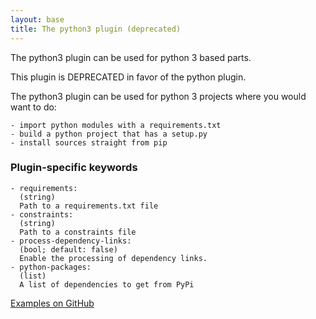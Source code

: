 ```yaml
---
layout: base
title: The python3 plugin (deprecated)
---
```


The python3 plugin can be used for python 3 based parts.

This plugin is DEPRECATED in favor of the python plugin.

The python3 plugin can be used for python 3 projects where you would
want to do:

    - import python modules with a requirements.txt
    - build a python project that has a setup.py
    - install sources straight from pip

### Plugin-specific keywords

    - requirements:
      (string)
      Path to a requirements.txt file
    - constraints:
      (string)
      Path to a constraints file
    - process-dependency-links:
      (bool; default: false)
      Enable the processing of dependency links.
    - python-packages:
      (list)
      A list of dependencies to get from PyPi

[Examples on GitHub](https://github.com/search?o=desc&q=filename%3Asnapcraft.yaml+%22plugin%3A+python3%22+&s=indexed&type=Code&utf8=%E2%9C%93)